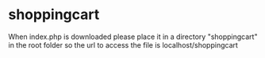 # shoppingcart


When index.php is downloaded please place it in a directory "shoppingcart" in the root folder so the url to access the file is localhost/shoppingcart

